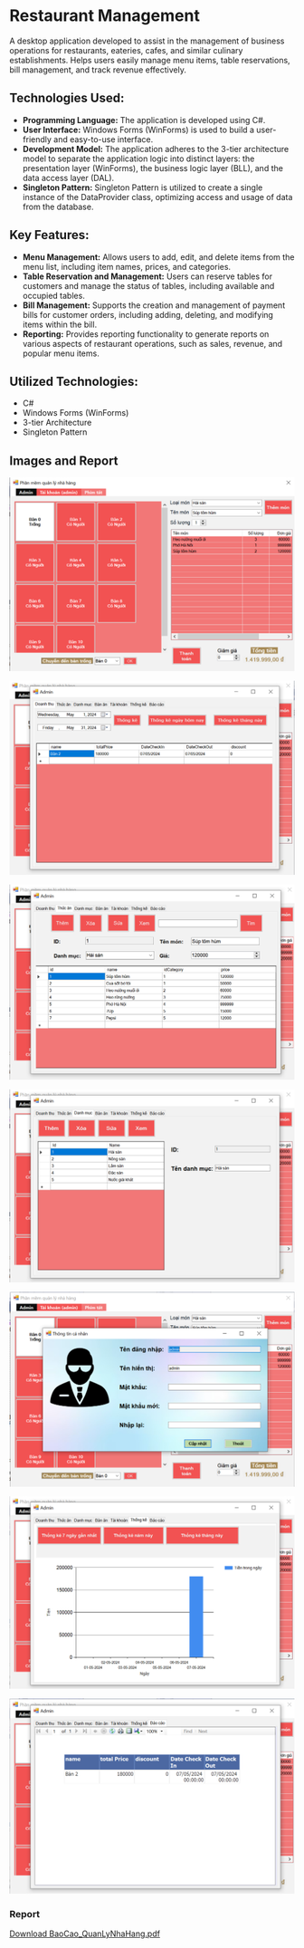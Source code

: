 # Restaurant Management
 
A desktop application developed to assist in the management of business operations for restaurants, eateries, cafes, and similar culinary establishments. Helps users easily manage menu items, table reservations, bill management, and track revenue effectively.

## Technologies Used:

- **Programming Language:** The application is developed using C#.
- **User Interface:** Windows Forms (WinForms) is used to build a user-friendly and easy-to-use interface.
- **Development Model:** The application adheres to the 3-tier architecture model to separate the application logic into distinct layers: the presentation layer (WinForms), the business logic layer (BLL), and the data access layer (DAL).
- **Singleton Pattern:** Singleton Pattern is utilized to create a single instance of the DataProvider class, optimizing access and usage of data from the database.

## Key Features:
- **Menu Management:** Allows users to add, edit, and delete items from the menu list, including item names, prices, and categories.
- **Table Reservation and Management:** Users can reserve tables for customers and manage the status of tables, including available and occupied tables.
- **Bill Management:** Supports the creation and management of payment bills for customer orders, including adding, deleting, and modifying items within the bill.
- **Reporting:** Provides reporting functionality to generate reports on various aspects of restaurant operations, such as sales, revenue, and popular menu items.

## Utilized Technologies:
- C#
- Windows Forms (WinForms)
- 3-tier Architecture
- Singleton Pattern

## Images and Report
![Restaurant Management](img/table-manager.png)

![Restaurant Management](img/admin.png)

![Restaurant Management](img/admin-food.png)

![Restaurant Management](img/admin-category.png)

![Restaurant Management](img/admin-info.png)

![Restaurant Management](img/admin-statistic.png)

![Restaurant Management](img/admin-report.png)

### Report
[Download BaoCao_QuanLyNhaHang.pdf](BaoCao_QuanLyNhaHang.pdf)

